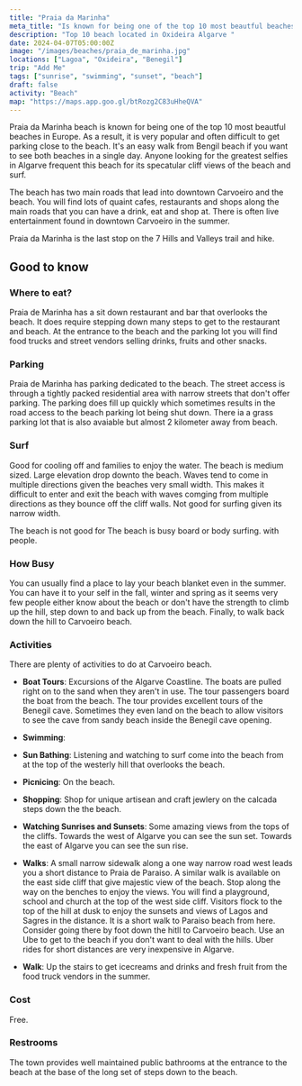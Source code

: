 ```yaml
---
title: "Praia da Marinha"
meta_title: "Is known for being one of the top 10 most beautful beaches in Europe."
description: "Top 10 beach located in Oxideira Algarve "
date: 2024-04-07T05:00:00Z
image: "/images/beaches/praia_de_marinha.jpg"
locations: ["Lagoa", "Oxideira", "Benegil"]
trip: "Add Me"
tags: ["sunrise", "swimming", "sunset", "beach"]
draft: false
activity: "Beach"
map: "https://maps.app.goo.gl/btRozg2C83uHheQVA"
---
```


Praia da Marinha beach is known for being one of the top 10 most beautful beaches in Europe.   As a result, it is very popular and often difficult to get parking close to the beach. It's an easy walk from Bengil beach if you want to see both beaches in a single day.  Anyone looking for the greatest selfies in Algarve frequent this beach for its specatular cliff views of the beach and surf.  

The beach has two main roads that lead into downtown Carvoeiro and the beach.  You will find lots of quaint cafes, restaurants and shops along the main roads that you can have a drink, eat and shop at.   There is often live entertainment found in downtown Carvoeiro in the summer.

Praia da Marinha is the last stop on the 7 Hills and Valleys trail and hike.  


## Good to know

### Where to eat?

Praia de Marinha has a sit down restaurant and bar that overlooks the beach.  It does require stepping down many steps to get to the restaurant and beach.  At the entrance to the beach and the parking lot you will find food trucks and street vendors selling drinks, fruits and other snacks.


### Parking

Praia de Marinha has parking dedicated to the beach. The street access is through a tightly packed residential area with narrow streets that don't offer parking.  The parking does fill up quickly which sometimes results in the road access to the beach parking lot being shut down.  There ia a grass parking lot that is also avaiable but almost 2 kilometer away from beach.


### Surf

Good for cooling off and families to enjoy the water.   The beach is  medium sized.   Large elevation drop downto the beach.  Waves tend to come in multiple directions given the beaches very small width.  This makes it difficult to enter and exit the beach with waves comging from multiple directions as they bounce off the cliff walls. Not good for surfing given its narrow width.

The beach is not good for The beach is busy board or body surfing. with people.

### How Busy

You can usually find a place to lay your beach blanket even in the summer.  You can have it to your self in the fall, winter and spring as it seems very few people either know about the beach or don't have the strength to climb up the hill, step down to and back up from the beach. Finally, to walk back down the hill to Carvoeiro beach.


### Activities

There are plenty of activities to do at Carvoeiro beach.

- **Boat Tours**: Excursions of the Algarve Coastline.  The boats are pulled right on to the sand when they aren't in use.  The tour passengers board the boat from the beach. The tour provides excellent tours of the Benegil cave.  Sometimes they even land on the beach to allow visitors to see the cave from sandy beach inside the Benegil cave opening. 

- **Swimming**:

- **Sun Bathing**:  Listening and watching to surf come into the beach from at the top of the westerly hill that overlooks the beach.

- **Picnicing**:  On the beach. 

- **Shopping**:  Shop for unique artisean and craft jewlery on the calcada steps down the the beach.

- **Watching Sunrises and Sunsets**: Some amazing views from the tops of the cliffs. Towards the west of Algarve you can see the sun set.   Towards the east of Algarve you can see the sun rise.  

- **Walks**:  A small narrow sidewalk along a one way narrow road west leads you a short distance to Praia de Paraiso.  A similar walk is available on the east side cliff that give majestic view of the beach. Stop along the way on the benches to enjoy the views. You will find a playground, school and church at the top of the west side cliff.   Visitors flock to the top of the hill at dusk to enjoy the sunsets and views of Lagos and Sagres in the distance.  It is a short walk to Paraiso beach from here.  Consider going there by foot down the hitll to Carvoeiro beach.  Use an Ube to get to the beach if you don't want to deal with the hills.   Uber rides for short distances are very inexpensive in Algarve.

- **Walk**: Up the stairs to get icecreams and drinks and fresh fruit from the food truck vendors in the summer.


### Cost

Free.


### Restrooms

The town provides well maintained public bathrooms at the entrance to the beach at the base of the long set of steps down to the beach. 
